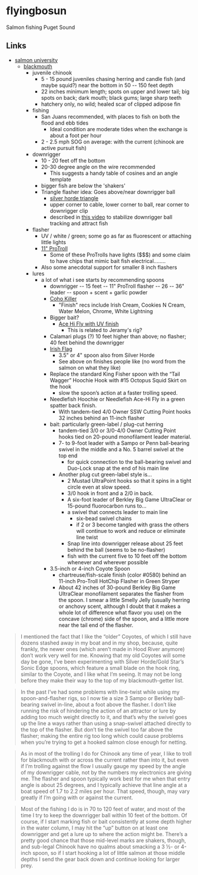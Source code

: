 # flyingbosun


Salmon fishing Puget Sound


## Links

* [salmon university](http://salmonuniversity.com)
  * [blackmouth](http://salmonuniversity.com/archives/444)
    * juvenile chinook
      * 5 - 15 pound juveniles chasing herring and candle fish (and maybe squid?) near the bottom in 50 -- 150 feet depth
      * 22 inches minimum length; spots on upper and lower tail; big spots on back; dark mouth; black gums; large sharp teeth
      * hatchery only, no wild; healed scar of clipped adipose fin
    * fishing
      * San Juans recommended, with places to fish on both the flood and ebb tides
        * Ideal condition are moderate tides when the exchange is about a foot per hour
      * 2 - 2.5 mph SOG on average: with the current (chinook are active pursuit fish)
    * downrigger
      * 10 - 20 feet off the bottom
      * 20-30 degree angle on the wire recommended
        * This suggests a handy table of cosines and an angle template
      * bigger fish are below the 'shakers'
      * Triangle flasher idea: Goes above/near downrigger ball
        * [silver horde triangle](https://www.amazon.com/Silver-Horde-13-Rudder-Flasher/dp/B00SZ4YUHM/ref=sr_1_3?keywords=silver+horde+flasher&qid=1547999629&s=Sports+%26+Outdoors&sr=1-3)
        * upper corner to cable, lower corner to ball, rear corner to downrigger clip
        * described in [this video](https://youtu.be/jUFoPzkyNKE) to stabilize downrigger ball tracking and attract fish
    * flasher
      * UV / white / green; some go as far as fluorescent or attaching little lights
      * [11" ProTroll](https://www.amazon.com/inch-Pro-Troll-Hot-Chip-Flashers/dp/B00D989JJI/ref=sr_1_14?keywords=flasher+protroll&qid=1548000400&s=Sports+%26+Outdoors&sr=1-14)
        * Some of these ProTrolls have lights ($$$) and some claim to have chips that mimic bait fish electrical........
      * Also some anecdotal support for smaller 8 inch flashers
    * lures
      * a lot of what i see starts by recommending spoons
        * downrigger -- 15 feet -- 11" ProTroll flasher -- 26 -- 36" leader -- spoon + scent + garlic powder
        * [Coho Killer](https://www.amazon.com/gp/product/B0778YSFJH/ref=ox_sc_saved_title_2?smid=AGEU5BOCQ1AB8&psc=1)
          * "Finish" recs include Irish Cream, Cookies N Cream, Water Melon, Chrome, White Lightning
        * Bigger bait? 
          * [Ace Hi Fly with UV finish](https://www.amazon.com/Silver-Horde-Ace-Fly-Lures/dp/B00AU5W72E/ref=sr_1_2?keywords=ace+hi+fly&qid=1547854281&s=Sports+%26+Outdoors&sr=1-2-catcorr)
            * This is related to Jeramy's rig?
        * Calamari plugs (?) 10 feet higher than above; no flasher; 40 feet behind the downrigger
        * [Irish Flag](https://www.amazon.com/gp/product/B00CZDPK0U/ref=ox_sc_saved_title_1?smid=A3UMG32GFS0Y7X&psc=1) 
          * 3.5" or 4" spoon also from Silver Horde
          * See above on finishes people like (no word from the salmon on what they like)
        * Replace the standard King Fisher spoon with the “Tail Wagger” Hoochie Hook with #15 Octopus Squid Skirt on the hook
          * slow the spoon’s action at a faster trolling speed.
        * Needlefish Hoochie or Needlefish Ace-Hi Fly in a green spatter back finish. 
          * With tandem-tied 4/0 Owner SSW Cutting Point hooks 32 inches behind an 11-inch flasher
        * bait: particularly green-label / plug-cut herring
          * tandem-tied 3/0 or 3/0-4/0 Owner Cutting Point hooks tied on 20-pound monofilament leader material.       
          * 7- to 9-foot leader with a Sampo or Penn ball-bearing swivel in the middle and a No. 5 barrel swivel at the top end
            * for quick connection to the ball-bearing swivel and Duo-Lock snap at the end of his main line
          * Another plug cut green-label style is...
            * 2 Mustad UltraPoint hooks so that it spins in a tight circle even at slow speed. 
            * 3/0 hook in front and a 2/0 in back. 
            * A six-foot leader of Berkley Big Game UltraClear or 15-pound fluorocarbon runs to...
            * a swivel that connects leader to main line
              * six-bead swivel chains 
              * if 2 or 3 become tangled with grass the others will continue to work and reduce or eliminate line twist
            * Snap line into downrigger release about 25 feet behind the ball (seems to be no-flasher)
            * fish with the current five to 10 feet off the bottom whenever and wherever possible 
        * 3.5-inch or 4-inch Coyote Spoon 
          * chartreuse/fish-scale finish (color #0580) behind an 11-inch Pro-Troll HotChip Flasher in Green Stryper
          * About 42 inches of 30-pound Berkley Big Game UltraClear monofilament separates the flasher from the spoon. I smear a little Smelly Jelly (usually herring or anchovy scent, although I doubt that it makes a whole lot of difference what flavor you use) on the concave (chrome) side of the spoon, and a little more near the tail end of the flasher.

> I mentioned the fact that I like the “older” Coyotes, of which I still have dozens stashed away in my boat and in my shop, because, quite frankly, the newer ones (which aren’t made in Hood River anymore) don’t work very well for me. Knowing that my old Coyotes will some day be gone, I’ve been experimenting with Silver Horde/Gold Star’s Sonic Edge spoons, which feature a small blade on the hook ring, similar to the Coyote, and I like what I’m seeing. It may not be long before they make their way to the top of my blackmouth-getter list.

> In the past I’ve had some problems with line-twist while using my spoon-and-flasher rigs, so I now tie a size 3 Sampo or Berkley ball-bearing swivel in-line, about a foot above the flasher. I don’t like running the risk of hindering the action of an attractor or lure by adding too much weight directly to it, and that’s why the swivel goes up the line a ways rather than using a snap-swivel attached directly to the top of the flasher. But don’t tie the swivel too far above the flasher; making the entire rig too long which could cause problems when you’re trying to get a hooked salmon close enough for netting.

> As in most of the trolling I do for Chinook any time of year, I like to troll for blackmouth with or across the current rather than into it, but even if I’m trolling against the flow I usually gauge my speed by the angle of my downrigger cable, not by the numbers my electronics are giving me. The flasher and spoon typically work best for me when that entry angle is about 25 degrees, and I typically achieve that line angle at a boat speed of 1.7 to 2.2 miles per hour. That speed, though, may vary greatly if I’m going with or against the current.

> Most of the fishing I do is in 70 to 120 feet of water, and most of the time I try to keep the downrigger ball within 10 feet of the bottom. Of course, if I start marking fish or bait consistently at some depth higher in the water column, I may hit the “up” button on at least one downrigger and get a lure up to where the action might be. There’s a pretty good chance that those mid-level marks are shakers, though, and sub-legal Chinook have no qualms about smacking a 3 ½- or 4-inch spoon, so if I start hooking a lot of little salmon at those middle depths I send the gear back down and continue looking for larger prey.
